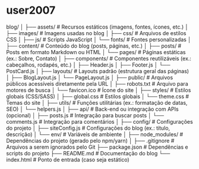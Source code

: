 # user2007

blog/
│
├── assets/                # Recursos estáticos (imagens, fontes, ícones, etc.)
│   ├── images/            # Imagens usadas no blog
│   ├── css/               # Arquivos de estilos CSS
│   ├── js/                # Scripts JavaScript
│   └── fonts/             # Fontes personalizadas
│
├── content/               # Conteúdo do blog (posts, páginas, etc.)
│   ├── posts/             # Posts em formato Markdown ou HTML
│   └── pages/             # Páginas estáticas (ex.: Sobre, Contato)
│
├── components/            # Componentes reutilizáveis (ex.: cabeçalhos, rodapés, etc.)
│   ├── Header.js
│   ├── Footer.js
│   └── PostCard.js
│
├── layouts/               # Layouts padrão (estrutura geral das páginas)
│   ├── BlogLayout.js
│   └── PageLayout.js
│
├── public/                # Arquivos públicos acessíveis diretamente pela URL
│   ├── robots.txt         # Arquivo para motores de busca
│   └── favicon.ico        # Ícone do site
│
├── styles/                # Estilos globais (CSS/SASS)
│   ├── global.css         # Estilos globais
│   └── theme.css          # Temas do site
│
├── utils/                 # Funções utilitárias (ex.: formatação de datas, SEO)
│   └── helpers.js
│
├── api/                   # Back-end ou integração com APIs (opcional)
│   ├── posts.js           # Integração para buscar posts
│   └── comments.js        # Integração para comentários
│
├── config/                # Configurações do projeto
│   ├── siteConfig.js      # Configurações do blog (ex.: título, descrição)
│   └── env/               # Variáveis de ambiente
│
├── node_modules/          # Dependências do projeto (gerado pelo npm/yarn)
│
├── .gitignore             # Arquivos a serem ignorados pelo Git
├── package.json           # Dependências e scripts do projeto
├── README.md              # Documentação do blog
└── index.html             # Ponto de entrada (caso seja estático)
